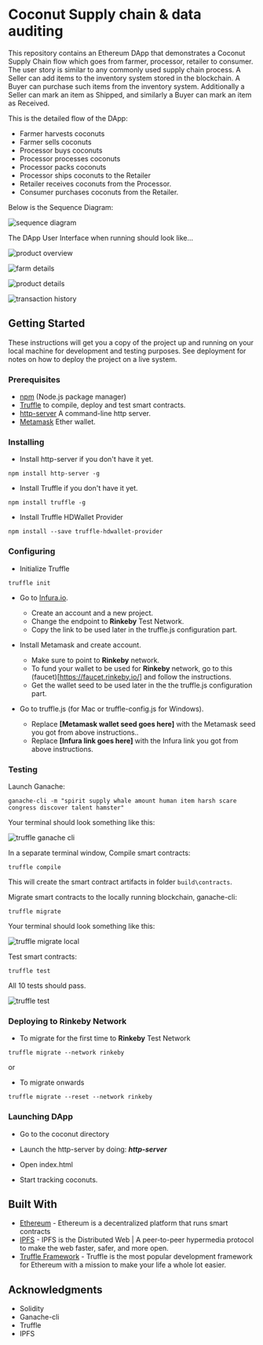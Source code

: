 # Coconut Supply chain & data auditing

This repository contains an Ethereum DApp that demonstrates a Coconut Supply Chain flow which goes from farmer, processor, retailer to consumer. The user story is similar to any commonly used supply chain process. A Seller can add items to the inventory system stored in the blockchain. A Buyer can purchase such items from the inventory system. Additionally a Seller can mark an item as Shipped, and similarly a Buyer can mark an item as Received.

This is the detailed flow of the DApp:
- Farmer harvests coconuts
- Farmer sells coconuts
- Processor buys coconuts
- Processor processes coconuts
- Processor packs coconuts
- Processor ships coconuts to the Retailer
- Retailer receives coconuts from the Processor.
- Consumer purchases coconuts from the Retailer.

Below is the Sequence Diagram:

![sequence diagram](images/coconut-sequence-diagram.png)


The DApp User Interface when running should look like...

![product overview](images/product-overview.png)

![farm details](images/farm-details.png)

![product details](images/product-details.png)

![transaction history](images/transaction-history.png)


## Getting Started

These instructions will get you a copy of the project up and running on your local machine for development and testing purposes. See deployment for notes on how to deploy the project on a live system.

### Prerequisites

- [npm](https://www.npmjs.com/) (Node.js package manager)
- [Truffle](https://truffleframework.com/) to compile, deploy and test smart contracts.
- [http-server](https://www.npmjs.com/package/http-server) A command-line http server.
- [Metamask](https://metamask.io/) Ether wallet.

### Installing

- Install http-server if you don't have it yet.
```
npm install http-server -g
```

- Install Truffle if you don't have it yet.
```
npm install truffle -g
```

- Install Truffle HDWallet Provider
```
npm install --save truffle-hdwallet-provider
```

### Configuring

- Initialize Truffle
```
truffle init
```

- Go to [Infura.io](https://www.infura.io/). 
  - Create an account and a new project.
  - Change the endpoint to **Rinkeby** Test Network.
  - Copy the link to be used later in the truffle.js configuration part.

- Install Metamask and create account.
  - Make sure to point to **Rinkeby** network.
  - To fund your wallet to be used for **Rinkeby** network, go to this (faucet)[https://faucet.rinkeby.io/] and follow the instructions.
  - Get the wallet seed to be used later in the the truffle.js configuration part.

- Go to truffle.js (for Mac or truffle-config.js for Windows).
  - Replace **[Metamask wallet seed goes here]** with the Metamask seed you got from above instructions..
  - Replace **[Infura link goes here]** with the Infura link you got from above instructions.

### Testing

Launch Ganache:

```
ganache-cli -m "spirit supply whale amount human item harsh scare congress discover talent hamster"
```

Your terminal should look something like this:

![truffle ganache cli](images/truffle-ganache-cli.png)

In a separate terminal window, Compile smart contracts:

```
truffle compile
```

This will create the smart contract artifacts in folder ```build\contracts```.

Migrate smart contracts to the locally running blockchain, ganache-cli:

```
truffle migrate
```

Your terminal should look something like this:

![truffle migrate local](images/truffle-migrate-local.png)

Test smart contracts:

```
truffle test
```

All 10 tests should pass.

![truffle test](images/truffle-test.png)


### Deploying to Rinkeby Network

- To migrate for the first time to **Rinkeby** Test Network
```
truffle migrate --network rinkeby
```
or 
- To migrate onwards
```
truffle migrate --reset --network rinkeby
```

### Launching DApp

- Go to the coconut directory

- Launch the http-server by doing: ***http-server***

- Open index.html

- Start tracking coconuts.


## Built With

* [Ethereum](https://www.ethereum.org/) - Ethereum is a decentralized platform that runs smart contracts
* [IPFS](https://ipfs.io/) - IPFS is the Distributed Web | A peer-to-peer hypermedia protocol
to make the web faster, safer, and more open.
* [Truffle Framework](http://truffleframework.com/) - Truffle is the most popular development framework for Ethereum with a mission to make your life a whole lot easier.

## Acknowledgments

* Solidity
* Ganache-cli
* Truffle
* IPFS
